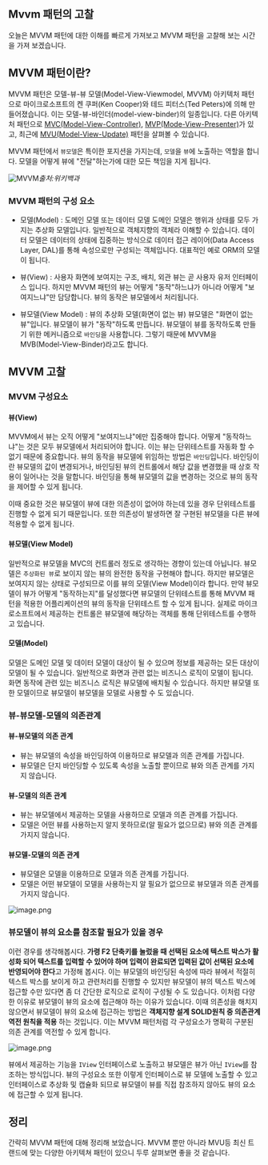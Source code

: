 ## Mvvm 패턴의 고찰

오늘은 MVVM 패턴에 대한 이해를 빠르게 가져보고 MVVM 패턴을 고찰해 보는 시간을 가져 보겠습니다.

## MVVM 패턴이란?

MVVM 패턴은 모델-뷰-뷰 모델(Model-View-Viewmodel, MVVM) 아키텍처 패턴으로 마이크로소프트의 켄 쿠퍼(Ken Cooper)와 테드 피터스(Ted Peters)에 의해 만들어졌습니다. 이는 모델-뷰-바인더(model-view-binder)의 일종입니다.
다른 아키텍처 패턴으로 [MVC(Model-View-Controller)](https://ko.wikipedia.org/wiki/%EB%AA%A8%EB%8D%B8-%EB%B7%B0-%EC%BB%A8%ED%8A%B8%EB%A1%A4%EB%9F%AC), [MVP(Mode-View-Presenter)](https://ko.wikipedia.org/wiki/%EB%AA%A8%EB%8D%B8-%EB%B7%B0-%ED%94%84%EB%A6%AC%EC%A0%A0%ED%84%B0)가 있고, 최근에 [MVU(Model-View-Update)](https://elmprogramming.com/model-view-update-part-1.html) 패턴을 살펴볼 수 있습니다.

MVVM 패턴에서 `뷰모델`은 특이한 포지션을 가지는데, `모델`을 `뷰`에 노출하는 역할을 합니다. 모델을 어떻게 뷰에 "전달"하는가에 대한 모든 책임을 지게 됩니다.

![MVVM](https://cdn.hashnode.com/res/hashnode/image/upload/v1641223680840/-UqOuQHAj.png)*출처:위키백과*

### MVVM 패턴의 구성 요소
- 모델(Model) : 도메인 모델 또는 데이터 모델
도메인 모델은 행위과 상태를 모두 가지는 추상화 모델입니다. 일반적으로 객체지향의 객체라 이해할 수 있습니다.
데이터 모델은 데이터의 상태에 집중하는 방식으로 데이터 접근 레이어(Data Access Layer, DAL)를 통해 속성으로만 구성되는 객체입니다. 대표적인 예로 ORM의 모델이 됩니다.

- 뷰(View) : 사용자 화면에 보여지는 구조, 배치, 외관
뷰는 곧 사용자 유저 인터페이스 입니다. 하지만 MVVM 패턴의 뷰는 어떻게 "동작"하느냐가 아니라 어떻게 "보여지느냐"만 담당합니다. 뷰의 동작은 뷰모델에서 처리됩니다.

- 뷰모델(View Model) : 뷰의 추상화 모델(화면이 없는 뷰)
뷰모델은 "화면이 없는 뷰"입니다. 뷰모델이 뷰가 "동작"하도록 만듭니다. 뷰모델이 뷰를 동작하도록 만들기 위한 메커니즘으로 `바인딩`을 사용합니다. 그렇기 때문에 MVVM을 MVB(Model-View-Binder)라고도 합니다.

## MVVM 고찰
### MVVM 구성요소
#### 뷰(View)
MVVM에서 뷰는 오직 어떻게 "보여지느냐"에만 집중해야 합니다. 어떻게 "동작하느냐"는 것은 모두 뷰모델에서 처리되어야 합니다. 이는 뷰는 단위테스트를 자동화 할 수 없기 때문에 중요합니다.
뷰의 동작을 뷰모델에 위임하는 방법은 `바인딩`입니다. 바인딩이란 뷰모델의 값이 변경되거나, 바인딩된 뷰의 컨트롤에서 해당 값을 변경했을 때 상호 작용이 일어나는 것을 말합니다. 바인딩을 통해 뷰모델의 값을 변경하는 것으로 뷰의 동작을 제어할 수 있게 됩니다.

이때 중요한 것은 뷰모델이 뷰에 대한 의존성이 없어야 하는데 있을 경우 단위테스트를 진행할 수 없게 되기 때문입니다. 또한 의존성이 발생하면 잘 구현된 뷰모델을 다른 뷰에 적용할 수 없게 됩니다.

#### 뷰모델(View Model)
일반적으로 뷰모델을 MVC의 컨트롤러 정도로 생각하는 경향이 있는데 아닙니다. 뷰모델은 `추상화된 뷰`로 보이지 않는 뷰의 완전한 동작을 구현해야 합니다. 하지만 뷰모델은 보여지지 않는 상태로 구성되므로 이를 뷰의 모델(View Model)이라 합니다.
만약 뷰모델이 뷰가 어떻게 "동작하는지"를 달성했다면 뷰모델의 단위테스트를 통해 MVVM 패턴을 적용한 어플리케이션의 뷰의 동작을 단위테스트 할 수 있게 됩니다.
실제로 마이크로소프트에서 제공하는 컨트롤은 뷰모델에 해당하는 객체를 통해 단위테스트를 수행하고 있습니다.

#### 모델(Model)
모델은 도메인 모델 및 데이터 모델이 대상이 될 수 있으며 정보를 제공하는 모든 대상이 모델이 될 수 있습니다. 일반적으로 화면과 관련 없는 비즈니스 로직이 모델이 됩니다. 화면 동작에 관련 있는 비즈니스 로직은 뷰모델에 배치될 수 있습니다. 하지만 뷰모델 또한 모델이므로 뷰모델이 뷰모델을 모델로 사용할 수 도 있습니다.

### 뷰-뷰모델-모델의 의존관계

#### 뷰-뷰모델의 의존 관계
- 뷰는 뷰모델의 속성을 바인딩하여 이용하므로 뷰모델과 의존 관계를 가집니다.
- 뷰모델은 단지 바인딩할 수 있도록 속성을 노출할 뿐이므로 뷰와 의존 관계를 가지지 않습니다.

#### 뷰-모델의 의존 관계
- 뷰는 뷰모델에서 제공하는 모델을 사용하므로 모델과 의존 관계를 가집니다.
- 모델은 어떤 뷰를 사용하는지 알지 못하므로(알 필요가 없으므로) 뷰와 의존 관계를 가지지 않습니다.

#### 뷰모델-모델의 의존 관계
- 뷰모델은 모델을 이용하므로 모델과 의존 관계를 가집니다.
- 모델은 어떤 뷰모델이 모델을 사용하는지 알 필요가 없으므로 뷰모델과 의존 관계를 가지지 않습니다.

![image.png](https://cdn.hashnode.com/res/hashnode/image/upload/v1641228199576/ZrYwqw2tO.png)

### 뷰모델이 뷰의 요소를 참조할 필요가 있을 경우

이런 경우를 생각해봅시다.
**가령 F2 단축키를 눌렀을 때 선택된 요소에 텍스트 박스가 활성화 되어 텍스트를 입력할 수 있어야 하며 입력이 완료되면 입력된 값이 선택된 요소에 반영되어야 한다**고 가정해 봅시다.  이는 뷰모델의 바인딩된 속성에 따라 뷰에서 적절히 텍스트 박스를 보이게 하고 관련처리를 진행할 수 있지만 뷰모델이 뷰의 텍스트 박스에 접근할 수만 있다면 좀 더 간단한 로직으로 로직이 구성될 수 도 있습니다. 이처럼 다양한 이유로 뷰모델이 뷰의 요소에 접근해야 하는 이유가 있습니다.
이때 의존성을 해치지 않으면서 뷰모델이 뷰의 요소에 접근하는 방법은 **객체지향 설계 SOLID원칙 중 의존관계 역전 원칙을 적용** 하는 것입니다. 이는 MVVM 패턴처럼 각 구성요소가 명확히 구분된 의존 관계를 역전할 수 있게 합니다.

![image.png](https://cdn.hashnode.com/res/hashnode/image/upload/v1641228929120/QWdcTzBJZ.png)

뷰에서 제공하는 기능을 `IView` 인터페이스로 노출하고 뷰모델은 뷰가 아닌 `IView`를 참조하는 방식입니다. 뷰의 구성요소 또한 이렇게 인터페이스로 뷰 모델에 노출할 수 있고 인터페이스로 추상화 및 캡슐화 되므로 뷰모델이 뷰를 직접 참조하지 않아도 뷰의 요소에 접근할 수 있게 됩니다.

## 정리

간략히 MVVM 패턴에 대해 정리해 보았습니다. MVVM 뿐만 아니라 MVU등 최신 트랜드에 맞는 다양한 아키텍쳐 패턴이 있으니 두루 살펴보면 좋을 것 같습니다.
